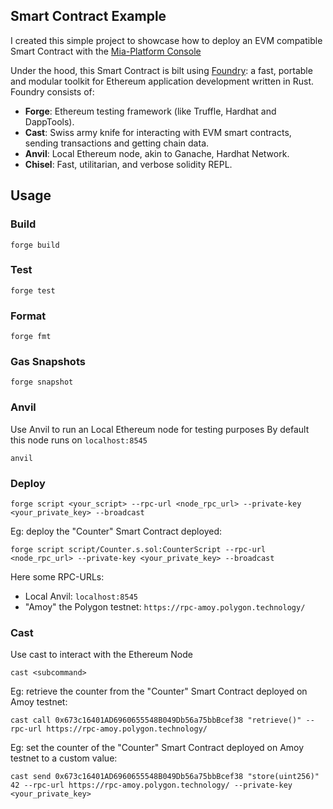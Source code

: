 ## Smart Contract Example

I created this simple project to showcase how to deploy an EVM compatible Smart Contract with the [Mia-Platform Console](https://mia-platform.eu/platform/console/)

Under the hood, this Smart Contract is bilt using [Foundry](https://book.getfoundry.sh): a fast, portable and modular toolkit for Ethereum application development written in Rust.  
Foundry consists of:

- **Forge**: Ethereum testing framework (like Truffle, Hardhat and DappTools).
- **Cast**: Swiss army knife for interacting with EVM smart contracts, sending transactions and getting chain data.
- **Anvil**: Local Ethereum node, akin to Ganache, Hardhat Network.
- **Chisel**: Fast, utilitarian, and verbose solidity REPL.

## Usage

### Build

```shell
forge build
```

### Test

```shell
forge test
```

### Format

```shell
forge fmt
```

### Gas Snapshots

```shell
forge snapshot
```

### Anvil

Use Anvil to run an Local Ethereum node for testing purposes
By default this node runs on `localhost:8545`

```shell
anvil
```

### Deploy

```shell
forge script <your_script> --rpc-url <node_rpc_url> --private-key <your_private_key> --broadcast
```

Eg: deploy the "Counter" Smart Contract deployed:

```shell
forge script script/Counter.s.sol:CounterScript --rpc-url <node_rpc_url> --private-key <your_private_key> --broadcast
```

Here some RPC-URLs:

- Local Anvil: `localhost:8545`
- "Amoy" the Polygon testnet: `https://rpc-amoy.polygon.technology/`

### Cast

Use cast to interact with the Ethereum Node

```shell
cast <subcommand>
```

Eg: retrieve the counter from the "Counter" Smart Contract deployed on Amoy testnet:

```shell
cast call 0x673c16401AD6960655548B049Db56a75bbBcef38 "retrieve()" --rpc-url https://rpc-amoy.polygon.technology/
```

Eg: set the counter of the "Counter" Smart Contract deployed on Amoy testnet to a custom value:

```shell
cast send 0x673c16401AD6960655548B049Db56a75bbBcef38 "store(uint256)" 42 --rpc-url https://rpc-amoy.polygon.technology/ --private-key <your_private_key>
```
